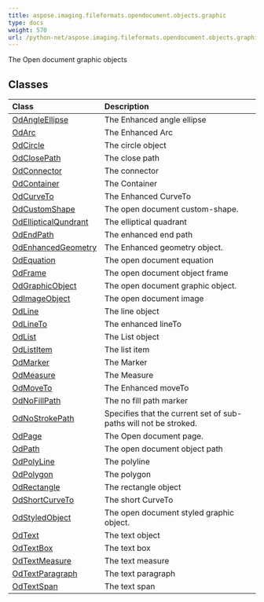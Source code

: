 ```yaml
---
title: aspose.imaging.fileformats.opendocument.objects.graphic
type: docs
weight: 570
url: /python-net/aspose.imaging.fileformats.opendocument.objects.graphic/
---
```



The Open document graphic objects

## **Classes**
|**Class**|**Description**|
| :- | :- |
|[OdAngleEllipse](/imaging/python-net/aspose.imaging.fileformats.opendocument.objects.graphic/odangleellipse/)|The Enhanced angle ellipse|
|[OdArc](/imaging/python-net/aspose.imaging.fileformats.opendocument.objects.graphic/odarc/)|The Enhanced Arc|
|[OdCircle](/imaging/python-net/aspose.imaging.fileformats.opendocument.objects.graphic/odcircle/)|The circle object|
|[OdClosePath](/imaging/python-net/aspose.imaging.fileformats.opendocument.objects.graphic/odclosepath/)|The close path|
|[OdConnector](/imaging/python-net/aspose.imaging.fileformats.opendocument.objects.graphic/odconnector/)|The  connector|
|[OdContainer](/imaging/python-net/aspose.imaging.fileformats.opendocument.objects.graphic/odcontainer/)|The Container|
|[OdCurveTo](/imaging/python-net/aspose.imaging.fileformats.opendocument.objects.graphic/odcurveto/)|The Enhanced CurveTo|
|[OdCustomShape](/imaging/python-net/aspose.imaging.fileformats.opendocument.objects.graphic/odcustomshape/)|The open document custom-shape.|
|[OdEllipticalQundrant](/imaging/python-net/aspose.imaging.fileformats.opendocument.objects.graphic/odellipticalqundrant/)|The elliptical quadrant|
|[OdEndPath](/imaging/python-net/aspose.imaging.fileformats.opendocument.objects.graphic/odendpath/)|The enhanced end path|
|[OdEnhancedGeometry](/imaging/python-net/aspose.imaging.fileformats.opendocument.objects.graphic/odenhancedgeometry/)|The Enhanced geometry object.|
|[OdEquation](/imaging/python-net/aspose.imaging.fileformats.opendocument.objects.graphic/odequation/)|The open document equation|
|[OdFrame](/imaging/python-net/aspose.imaging.fileformats.opendocument.objects.graphic/odframe/)|The open document object frame|
|[OdGraphicObject](/imaging/python-net/aspose.imaging.fileformats.opendocument.objects.graphic/odgraphicobject/)|The open document graphic object.|
|[OdImageObject](/imaging/python-net/aspose.imaging.fileformats.opendocument.objects.graphic/odimageobject/)|The open document image|
|[OdLine](/imaging/python-net/aspose.imaging.fileformats.opendocument.objects.graphic/odline/)|The line object|
|[OdLineTo](/imaging/python-net/aspose.imaging.fileformats.opendocument.objects.graphic/odlineto/)|The enhanced lineTo|
|[OdList](/imaging/python-net/aspose.imaging.fileformats.opendocument.objects.graphic/odlist/)|The List object|
|[OdListItem](/imaging/python-net/aspose.imaging.fileformats.opendocument.objects.graphic/odlistitem/)|The list item|
|[OdMarker](/imaging/python-net/aspose.imaging.fileformats.opendocument.objects.graphic/odmarker/)|The Marker|
|[OdMeasure](/imaging/python-net/aspose.imaging.fileformats.opendocument.objects.graphic/odmeasure/)|The Measure|
|[OdMoveTo](/imaging/python-net/aspose.imaging.fileformats.opendocument.objects.graphic/odmoveto/)|The Enhanced moveTo|
|[OdNoFillPath](/imaging/python-net/aspose.imaging.fileformats.opendocument.objects.graphic/odnofillpath/)|The no fill path marker|
|[OdNoStrokePath](/imaging/python-net/aspose.imaging.fileformats.opendocument.objects.graphic/odnostrokepath/)|Specifies that the current set of sub-paths will not be stroked.|
|[OdPage](/imaging/python-net/aspose.imaging.fileformats.opendocument.objects.graphic/odpage/)|The Open document page.|
|[OdPath](/imaging/python-net/aspose.imaging.fileformats.opendocument.objects.graphic/odpath/)|The open document object path|
|[OdPolyLine](/imaging/python-net/aspose.imaging.fileformats.opendocument.objects.graphic/odpolyline/)|The polyline|
|[OdPolygon](/imaging/python-net/aspose.imaging.fileformats.opendocument.objects.graphic/odpolygon/)|The polygon|
|[OdRectangle](/imaging/python-net/aspose.imaging.fileformats.opendocument.objects.graphic/odrectangle/)|The rectangle object|
|[OdShortCurveTo](/imaging/python-net/aspose.imaging.fileformats.opendocument.objects.graphic/odshortcurveto/)|The short CurveTo|
|[OdStyledObject](/imaging/python-net/aspose.imaging.fileformats.opendocument.objects.graphic/odstyledobject/)|The open document styled graphic object.|
|[OdText](/imaging/python-net/aspose.imaging.fileformats.opendocument.objects.graphic/odtext/)|The text object|
|[OdTextBox](/imaging/python-net/aspose.imaging.fileformats.opendocument.objects.graphic/odtextbox/)|The text box|
|[OdTextMeasure](/imaging/python-net/aspose.imaging.fileformats.opendocument.objects.graphic/odtextmeasure/)|The text measure|
|[OdTextParagraph](/imaging/python-net/aspose.imaging.fileformats.opendocument.objects.graphic/odtextparagraph/)|The text paragraph|
|[OdTextSpan](/imaging/python-net/aspose.imaging.fileformats.opendocument.objects.graphic/odtextspan/)|The text span|

